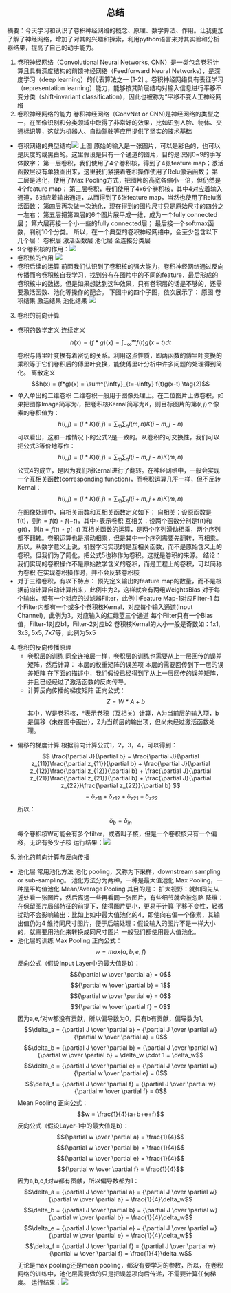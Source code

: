 ## <center>总结</center>
摘要：今天学习和认识了卷积神经网络的概念、原理、数学算法、作用。让我更加了解了神经网络，增加了对其的兴趣和探索，利用python语言来对其实验和分析器结果，提高了自己的动手能力。
1. 卷积神经网络（Convolutional Neural Networks, CNN）是一类包含卷积计算且具有深度结构的前馈神经网络（Feedforward Neural Networks），是深度学习（deep learning）的代表算法之一 [1-2]  。卷积神经网络具有表征学习（representation learning）能力，能够按其阶层结构对输入信息进行平移不变分类（shift-invariant classification），因此也被称为“平移不变人工神经网络
2. 卷积神经网络的能力
卷积神经网络（ConvNet or CNN)是神经网络的类型之一，在图像识别和分类领域中取得了非常好的效果，比如识别人脸、物体、交通标识等，这就为机器人、自动驾驶等应用提供了坚实的技术基础
 + 卷积网络的典型结构![](image/1.png)
上图 原始的输入是一张图片，可以是彩色的，也可以是灰度的或黑白的。这里假设是只有一个通道的图片，目的是识别0~9的手写体数字；
第一层卷积，我们使用了4个卷积核，得到了4张feature map；激活函数层没有单独画出来，这里我们紧接着卷积操作使用了Relu激活函数；
第二层是池化，使用了Max Pooling方式，把图片的高宽各缩小一倍，但仍然是4个feature map；
第三层卷积，我们使用了4x6个卷积核，其中4对应着输入通道，6对应着输出通道，从而得到了6张feature map，当然也使用了Relu激活函数；
第四层再次做一次池化，现在得到的图片尺寸只是原始尺寸的四分之一左右；
第五层把第四层的6个图片展平成一维，成为一个fully connected层；
第六层再接一个小一些的fully connected层；
最后接一个softmax函数，判别10个分类。
所以，在一个典型的卷积神经网络中，会至少包含以下几个层：
卷积层
激活函数层
池化层
全连接分类层
  + 9个卷积核的作用：![](image/2.png)
  + 卷积核的作用  ![](image/b.png)
  + 卷积后续的运算
前面我们认识到了卷积核的强大能力，卷积神经网络通过反向传播而令卷积核自我学习，找到分布在图片中的不同的feature，最后形成的卷积核中的数据。但是如果想达到这种效果，只有卷积层的话是不够的，还需要激活函数、池化等操作的配合。
下图中的四个子图，依次展示了：
原图
卷积结果
激活结果
池化结果
![](image/a.png)
3. 卷积的前向计算
  + 卷积的数学定义
连续定义
$$h(x)=(f*g)(x) = \int_{-\infty}^{\infty} f(t)g(x-t)dt \tag{1}$$
卷积与傅里叶变换有着密切的关系。利用这点性质，即两函数的傅里叶变换的乘积等于它们卷积后的傅里叶变换，能使傅里叶分析中许多问题的处理得到简化。
离散定义
$$h(x) = (f*g)(x) = \sum^{\infty}_{t=-\infty} f(t)g(x-t) \tag{2}$$
  + 单入单出的二维卷积
二维卷积一般用于图像处理上。在二位图片上做卷积，如果把图像Image简写为$I$，把卷积核Kernal简写为$K$，则目标图片的第$(i,j)$个像素的卷积值为：
$$ h(i,j) = (I*K)(i,j)=\sum_m \sum_n I(m,n)K(i-m,j-n) \tag{3} $$
可以看出，这和一维情况下的公式2是一致的。从卷积的可交换性，我们可以把公式3等价地写作：
$$ h(i,j) = (I*K)(i,j)=\sum_m \sum_n I(i-m,j-n)K(m,n) \tag{4} $$
公式4的成立，是因为我们将Kernal进行了翻转。在神经网络中，一般会实现一个互相关函数(corresponding function)，而卷积运算几乎一样，但不反转Kernal：
$$ h(i,j) = (I*K)(i,j)=\sum_m \sum_n I(i+m,j+n)K(m,n) \tag{5} $$
在图像处理中，自相关函数和互相关函数定义如下：
自相关：设原函数是f(t)，则$h=f(t) \star f(-t)$，其中$\star$表示卷积
互相关：设两个函数分别是f(t)和g(t)，则$h=f(t) \star g(-t)$
互相关函数的运算，是两个序列滑动相乘，两个序列都不翻转。卷积运算也是滑动相乘，但是其中一个序列需要先翻转，再相乘。所以，从数学意义上说，机器学习实现的是互相关函数，而不是原始含义上的卷积。但我们为了简化，把公式5也称作为卷积。这就是卷积的来源。
结论：我们实现的卷积操作不是原始数学含义的卷积，而是工程上的卷积，可以简称为卷积
在实现卷积操作时，并不会反转卷积核
  + 对于三维卷积，有以下特点：
预先定义输出的feature map的数量，而不是根据前向计算自动计算出来，此例中为2，这样就会有两组WeightsBias
对于每个输出，都有一个对应的过滤器Filter，此例中Feature Map-1对应Filter-1
每个Filter内都有一个或多个卷积核Kernal，对应每个输入通道(Input Channel)，此例为3，对应输入的红绿蓝三个通道
每个Filter只有一个Bias值，Filter-1对应b1，Filter-2对应b2
卷积核Kernal的大小一般是奇数如：1x1, 3x3, 5x5, 7x7等，此例为5x5
4. 卷积的反向传播原理
   + 卷积层的训练
同全连接层一样，卷积层的训练也需要从上一层回传的误差矩阵，然后计算：
本层的权重矩阵的误差项
本层的需要回传到下一层的误差矩阵
在下面的描述中，我们假设已经得到了从上一层回传的误差矩阵，并且已经经过了激活函数的反向传导。
   + 计算反向传播的梯度矩阵
正向公式：
$$Z = W*A+b \tag{0}$$
其中，W是卷积核，*表示卷积（互相关）计算，A为当前层的输入项，b是偏移（未在图中画出），Z为当前层的输出项，但尚未经过激活函数处理。
  +  偏移的梯度计算
根据前向计算公式1，2，3，4，可以得到：
$$ \frac{\partial J}{\partial b} = \frac{\partial J}{\partial z_{11}}\frac{\partial z_{11}}{\partial b} + \frac{\partial J}{\partial z_{12}}\frac{\partial z_{12}}{\partial b} + \frac{\partial J}{\partial z_{21}}\frac{\partial z_{21}}{\partial b} + \frac{\partial J}{\partial z_{22}}\frac{\partial z_{22}}{\partial b} $$ $$ =\delta_{z11} + \delta_{z12} + \delta_{z21} + \delta_{z22} \tag{12} $$
所以：
$$ \delta_b = \delta_{in} \tag{13} $$
每个卷积核W可能会有多个filter，或者叫子核，但是一个卷积核只有一个偏移，无论有多少子核
运行结果：![](image/c.png)
5. 池化的前向计算与反向传播
  + 池化层
常用池化方法
池化 pooling，又称为下采样，downstream sampling or sub-sampling。
池化方法分为两种，一种是最大值池化 Max Pooling，一种是平均值池化 Mean/Average Pooling
其目的是：
扩大视野：就如同先从近处看一张图片，然后离远一些再看同一张图片，有些细节就会被忽略
降维：在保留图片局部特征的前提下，使得图片更小，更易于计算
平移不变性，轻微扰动不会影响输出：比如上如中最大值池化的4，即使向右偏一个像素，其输出值仍为4
维持同尺寸图片，便于后端处理：假设输入的图片不是一样大小的，就需要用池化来转换成同尺寸图片
一般我们都使用最大值池化。
  + 池化层的训练
Max Pooling
正向公式：
$$w = max(a,b,e,f)$$
反向公式（假设Input Layer中的最大值是b）：
$${\partial w \over \partial a} = 0$$ $${\partial w \over \partial b} = 1$$ $${\partial w \over \partial e} = 0$$ $${\partial w \over \partial f} = 0$$
因为a,e,f对w都没有贡献，所以偏导数为0，只有b有贡献，偏导数为1。
$$\delta_a = {\partial J \over \partial a} = {\partial J \over \partial w} {\partial w \over \partial a} = 0$$
$$\delta_b = {\partial J \over \partial b} = {\partial J \over \partial w} {\partial w \over \partial b} = \delta_w \cdot 1 = \delta_w$$
$$\delta_e = {\partial J \over \partial e} = {\partial J \over \partial w} {\partial w \over \partial e} = 0$$
$$\delta_f = {\partial J \over \partial f} = {\partial J \over \partial w} {\partial w \over \partial f} = 0$$
Mean Pooling
正向公式：
$$w = \frac{1}{4}(a+b+e+f)$$
反向公式（假设Layer-1中的最大值是b）：
$${\partial w \over \partial a} = \frac{1}{4}$$ $${\partial w \over \partial b} = \frac{1}{4}$$ $${\partial w \over \partial e} = \frac{1}{4}$$ $${\partial w \over \partial f} = \frac{1}{4}$$
因为a,b,e,f对w都有贡献，所以偏导数都为1：
$$\delta_a = {\partial J \over \partial a} = {\partial J \over \partial w} {\partial w \over \partial a} = \frac{1}{4}\delta_w$$
$$\delta_b = {\partial J \over \partial b} = {\partial J \over \partial w} {\partial w \over \partial b} = \frac{1}{4}\delta_w$$
$$\delta_e = {\partial J \over \partial e} = {\partial J \over \partial w} {\partial w \over \partial e} = \frac{1}{4}\delta_w$$
$$\delta_f = {\partial J \over \partial f} = {\partial J \over \partial w} {\partial w \over \partial f} = \frac{1}{4}\delta_w$$
无论是max pooling还是mean pooling，都没有要学习的参数，所以，在卷积网络的训练中，池化层需要做的只是把误差项向后传递，不需要计算任何梯度。
运行结果：![](image/d.png)